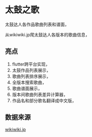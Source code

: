 # 太鼓之歌

太鼓达人各作品歌曲列表和谱面，

从wikiwiki.jp爬太鼓达人各版本的歌曲信息，

## 亮点

1. flutter跨平台实现，
1. 太鼓作品列表展示，
1. 歌曲列表排序展示，
1. 全版本搜索歌曲，
1. 歌曲谱面展示，
1. 版本间歌曲列表差异计算器，
1. 作品名和部分歌名翻译成中文版，

## 数据来源
[wikiwiki.jp](https://wikiwiki.jp/taiko-fumen/%E4%BD%9C%E5%93%81)
